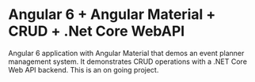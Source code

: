 # Angular 6 + Angular Material + CRUD + .Net Core WebAPI
Angular 6 application with Angular Material that demos an event planner management system. It demonstrates CRUD operations with a .NET Core Web API backend. This is an on going project.
